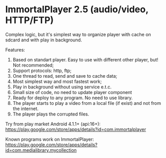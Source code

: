 ImmortalPlayer 2.5 (audio/video, HTTP/FTP)
==============

Complex logic, but it's simplest way to organize player with cache on sdcard and with play in background.

Features:

1. Based on standart player. Easy to use with different other player, but! Not recommended;
2. Support protocols: http, ftp;
3. One thread to read, send and save to cache data;
4. Most simplest way and most fastest work;
5. Play in background without using service e.t.c.
6. Small size of code, no need to update player component
7. Ready for deploy to any program. No need to use library.
8. The player starts to play a video from a local file (if exist) and not from the internet.
9. The player plays the corrupted files.

Try from play market Android 4.1.1+ (api:16+): https://play.google.com/store/apps/details?id=com.immortalplayer

Known programs work on ImmortalPlayer:
https://play.google.com/store/apps/details?id=com.medialibrary.mycollection
